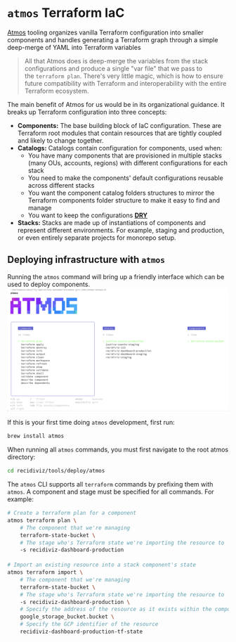 # `atmos` Terraform IaC

[Atmos](https://atmos.tools/introduction/) tooling organizes vanilla Terraform configuration into smaller components and handles generating a Terraform graph through a simple deep-merge of YAML into Terraform variables

> All that Atmos does is deep-merge the variables from the stack configurations and produce a single "var file" that we pass to the `terraform plan`. There's very little magic, which is how to ensure future compatibility with Terraform and interoperability with the entire Terraform ecosystem.

The main benefit of Atmos for us would be in its organizational guidance. It breaks up Terraform configuration into three concepts:

- **Components:** The base building block of IaC configuration. These are Terraform root modules that contain resources that are tightly coupled and likely to change together.
- **Catalogs:** Catalogs contain configuration for components, used when:
    - You have many components that are provisioned in multiple stacks (many OUs, accounts, regions) with different configurations for each stack
    - You need to make the components' default configurations reusable across different stacks
    - You want the component catalog folders structures to mirror the Terraform components folder structure to make it easy to find and manage
    - You want to keep the configurations [**DRY**](https://en.wikipedia.org/wiki/Don%27t_repeat_yourself)
- **Stacks:** Stacks are made up of instantiations of components and represent different environments. For example, staging and production, or even entirely separate projects for monorepo setup.

## Deploying infrastructure with `atmos`
Running the `atmos` command will bring up a friendly interface which can be used to deploy components.
<img src="./docs/img/atmos-tui.png"/>

If this is your first time doing `atmos` development, first run:
```bash
brew install atmos
```

When running all `atmos` commands, you must first navigate to the root atmos directory:
```bash
cd recidiviz/tools/deploy/atmos
```

The `atmos` CLI supports all `terraform` commands by prefixing them with `atmos`. A component and stage must be specified for all commands.
For example:
```bash
# Create a terraform plan for a component
atmos terraform plan \
	# The component that we're managing
	terraform-state-bucket \
	# The stage who's Terraform state we're importing the resource to
	-s recidiviz-dashboard-production

# Import an existing resource into a stack component's state
atmos terraform import \
	# The component that we're managing
	terraform-state-bucket \
	# The stage who's Terraform state we're importing the resource to
	-s recidiviz-dashboard-production \
	# Specify the address of the resource as it exists within the component
	google_storage_bucket.bucket \
	# Specify the GCP identifier of the resource
	recidiviz-dashboard-production-tf-state

```
